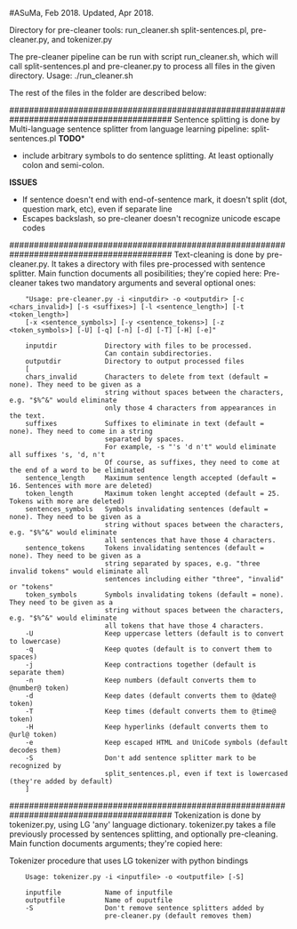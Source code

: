 #ASuMa, Feb 2018. Updated, Apr 2018.

Directory for pre-cleaner tools: run_cleaner.sh split-sentences.pl, 
                                 pre-cleaner.py, and tokenizer.py

The pre-cleaner pipeline can be run with script run_cleaner.sh, which will
call split-sentences.pl and pre-cleaner.py to process all files in the given
directory.
Usage: ./run_cleaner.sh <inptudir> <outputdir>

The rest of the files in the folder are described below:

#########################################################################################
Sentence splitting is done by Multi-language sentence splitter from language learning pipeline: split-sentences.pl
**TODO***
- include arbitrary symbols to do sentence splitting. At least optionally colon and semi-colon.

**ISSUES**
- If sentence doesn't end with end-of-sentence mark, it doesn't split (dot, question mark, etc), even if
  separate line
- Escapes backslash, so pre-cleaner doesn't recognize unicode escape codes

#########################################################################################
Text-cleaning is done by pre-cleaner.py. It takes a directory with files pre-processed with sentence splitter. Main function documents all posibilities; they're copied here:
        Pre-cleaner takes two mandatory arguments and several optional ones:

        "Usage: pre-cleaner.py -i <inputdir> -o <outputdir> [-c <chars_invalid>] [-s <suffixes>] [-l <sentence_length>] [-t <token_length>] 
        [-x <sentence_symbols>] [-y <sentence_tokens>] [-z <token_symbols>] [-U] [-q] [-n] [-d] [-T] [-H] [-e]"

        inputdir            Directory with files to be processed.
                            Can contain subdirectories.
        outputdir           Directory to output processed files
        [
        chars_invalid       Characters to delete from text (default = none). They need to be given as a
                            string without spaces between the characters, e.g. "$%^&" would eliminate
                            only those 4 characters from appearances in the text.
        suffixes            Suffixes to eliminate in text (default = none). They need to come in a string
                            separated by spaces.
                            For example, -s "'s 'd n't" would eliminate all suffixes 's, 'd, n't
                            Of course, as suffixes, they need to come at the end of a word to be eliminated
        sentence_length     Maximum sentence length accepted (default = 16. Sentences with more are deleted)
        token_length        Maximum token lenght accepted (default = 25. Tokens with more are deleted)
        sentences_symbols   Symbols invalidating sentences (default = none). They need to be given as a
                            string without spaces between the characters, e.g. "$%^&" would eliminate
                            all sentences that have those 4 characters.
        sentence_tokens     Tokens invalidating sentences (default = none). They need to be given as a 
                            string separated by spaces, e.g. "three invalid tokens" would eliminate all
                            sentences including either "three", "invalid" or "tokens"
        token_symbols       Symbols invalidating tokens (default = none). They need to be given as a
                            string without spaces between the characters, e.g. "$%^&" would eliminate
                            all tokens that have those 4 characters.
        -U                  Keep uppercase letters (default is to convert to lowercase)
        -q                  Keep quotes (default is to convert them to spaces)
        -j                  Keep contractions together (default is separate them)
        -n                  Keep numbers (default converts them to @number@ token)
        -d                  Keep dates (default converts them to @date@ token)
        -T                  Keep times (default converts them to @time@ token)
        -H                  Keep hyperlinks (default converts them to @url@ token)
        -e                  Keep escaped HTML and UniCode symbols (default decodes them)
        -S                  Don't add sentence splitter mark to be recognized by
                            split_sentences.pl, even if text is lowercased (they're added by default)
        ]
        
#########################################################################################
Tokenization is done by tokenizer.py, using LG 'any' language dictionary. 
tokenizer.py takes a file previously processed by sentences splitting, and optionally pre-cleaning. 
Main function documents arguments; they're copied here:

Tokenizer procedure that uses LG tokenizer with python bindings

        Usage: tokenizer.py -i <inputfile> -o <outputfile> [-S]

        inputfile           Name of inputfile
        outputfile          Name of ouputfile
        -S                  Don't remove sentence splitters added by 
                            pre-cleaner.py (default removes them)
